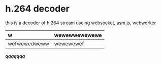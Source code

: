 # h.264 decoder
this is a decoder of h.264 stream useing websocket, asm.js, webworker

| w | wewewwewewewe |
| :--- | :--- |
| wefwewedweww | wewewewef  |



***qqqqqqq***

